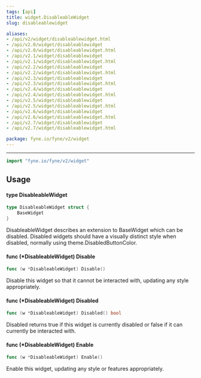 ```yaml
---
tags: [api]
title: widget.DisableableWidget
slug: disableablewidget

aliases:
- /api/v2/widget/disableablewidget.html
- /api/v2.0/widget/disableablewidget
- /api/v2.0/widget/disableablewidget.html
- /api/v2.1/widget/disableablewidget
- /api/v2.1/widget/disableablewidget.html
- /api/v2.2/widget/disableablewidget
- /api/v2.2/widget/disableablewidget.html
- /api/v2.3/widget/disableablewidget
- /api/v2.3/widget/disableablewidget.html
- /api/v2.4/widget/disableablewidget
- /api/v2.4/widget/disableablewidget.html
- /api/v2.5/widget/disableablewidget
- /api/v2.5/widget/disableablewidget.html
- /api/v2.6/widget/disableablewidget
- /api/v2.6/widget/disableablewidget.html
- /api/v2.7/widget/disableablewidget
- /api/v2.7/widget/disableablewidget.html

package: fyne.io/fyne/v2/widget
---
```



---
```go
import "fyne.io/fyne/v2/widget"
```

## Usage

#### type DisableableWidget

```go
type DisableableWidget struct {
	BaseWidget
}
```

DisableableWidget describes an extension to BaseWidget which can be disabled. Disabled widgets should have a visually distinct style when disabled, normally using theme.DisabledButtonColor.

#### func (*DisableableWidget) Disable

```go
func (w *DisableableWidget) Disable()
```
Disable this widget so that it cannot be interacted with, updating any style appropriately.

#### func (*DisableableWidget) Disabled

```go
func (w *DisableableWidget) Disabled() bool
```
Disabled returns true if this widget is currently disabled or false if it can currently be interacted with.

#### func (*DisableableWidget) Enable

```go
func (w *DisableableWidget) Enable()
```
Enable this widget, updating any style or features appropriately.
